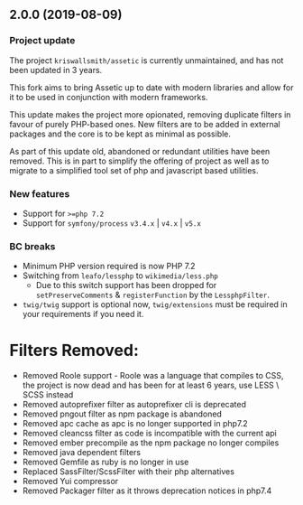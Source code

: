 2.0.0 (2019-08-09)
------------------

### Project update

The project `kriswallsmith/assetic` is currently unmaintained, and has not been
updated in 3 years.

This fork aims to bring Assetic up to date with modern libraries and allow for it
to be used in conjunction with modern frameworks.

This update makes the project more opionated, removing duplicate filters in favour of
purely PHP-based ones. New filters are to be added in external packages and the core
is to be kept as minimal as possible.

As part of this update old, abandoned or redundant utilities have been removed.
This is in part to simplify the offering of project as well as to migrate to
a simplified tool set of php and javascript based utilities.

### New features

* Support for `>=php 7.2`
* Support for `symfony/process` `v3.4.x` | `v4.x` | `v5.x`

### BC breaks

- Minimum PHP version required is now PHP 7.2
- Switching from `leafo/lessphp` to `wikimedia/less.php`
    - Due to this switch support has been dropped for `setPreserveComments` & `registerFunction` by the `LessphpFilter`.
- `twig/twig` support is optional now, `twig/extensions` must be required in your requirements if you need it.

# Filters Removed:
* Removed Roole support - Roole was a language that compiles to CSS, the project is now dead and has been for at least 6 years, use LESS \ SCSS instead
* Removed autoprefixer filter as autoprefixer cli is deprecated
* Removed pngout filter as npm package is abandoned
* Removed apc cache as apc is no longer supported in php7.2
* Removed cleancss filter as code is incompatible with the current api
* Removed ember precompile as the npm package no longer compiles
* Removed java dependent filters
* Removed Gemfile as ruby is no longer in use
* Replaced SassFilter/ScssFilter with their php alternatives
* Removed Yui compressor
* Removed Packager filter as it throws deprecation notices in php7.4
